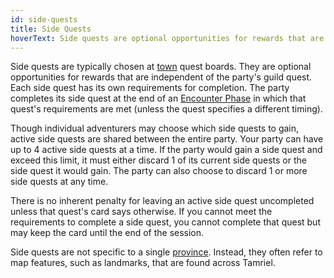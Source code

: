 ```yaml
---
id: side-quests
title: Side Quests
hoverText: Side quests are optional opportunities for rewards that are independent of the party's guild quest. Each side quest has its own requirements for completion.
---
```


Side quests are typically chosen at [town](/docs/campaign/day/encounter-phase/town) quest boards. They are optional opportunities for rewards that are independent of the party's guild quest. Each side quest has its own requirements for completion. The party completes its side quest at the end of an [Encounter Phase](/docs/campaign/day/encounter-phase) in which that quest's requirements are met (unless the quest specifies a different timing).

Though individual adventurers may choose which side quests to gain, active side quests are shared between the entire party. Your party can have up to 4 active side quests at a time. If the party would gain a side quest and exceed this limit, it must either discard 1 of its current side quests or the side quest it would gain. The party can also choose to discard 1 or more side quests at any time.

There is no inherent penalty for leaving an active side quest uncompleted unless that quest's card says otherwise. If you cannot meet the requirements to complete a side quest, you cannot complete that quest but may keep the card until the end of the session.

Side quests are not specific to a single [province](/docs/campaign/provinces/index). Instead, they often refer to map features, such as landmarks, that are found across Tamriel.
